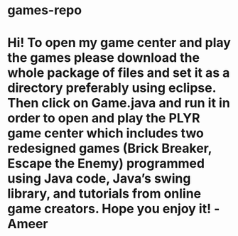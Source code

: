 # games-repo
# Hi! To open my game center and play the games please download the whole package of files and set it as a directory preferably using eclipse. Then click on Game.java and run it in order to open and play the PLYR game center which includes two redesigned games (Brick Breaker, Escape the Enemy) programmed using Java code, Java’s swing library, and tutorials from online game creators. Hope you enjoy it! -Ameer
